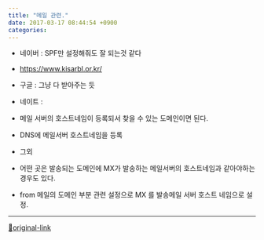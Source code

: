 ```yaml
---
title: "메일 관련."
date: 2017-03-17 08:44:54 +0900
categories: 
---
```

  

- 네이버 : SPF만 설정해줘도 잘 되는것 같다
- https://www.kisarbl.or.kr/

- 구글 : 그냥 다 받아주는 듯
- 네이트 : 
- 메일 서버의 호스트네임이 등록되서 찾을 수 있는 도메인이면 된다.
- DNS에 메일서버 호스트네임을 등록

- 그외
- 어떤 곳은 발송되는 도메인에 MX가 발송하는 메일서버의 호스트네임과 같아야하는 경우도 있다.
- from 메일의 도메인 부분 관련 설정으로 MX 를 발송메일 서버 호스트 네임으로 설정.






***
[🔗original-link](http://www.mins01.com/mh/tech/read/1058)